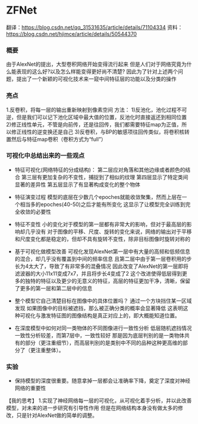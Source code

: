 # ZFNet
翻译：https://blog.csdn.net/qq_31531635/article/details/71104334 
资料：https://blog.csdn.net/hjimce/article/details/50544370 

### 概要

由于AlexNet的提出，大型卷积网络开始变得流行起来
但是人们对于网络究竟为什么能表现的这么好?以及怎么样能变得更好尚不清楚?
因此为了针对上述两个问题，提出了一个新颖的可视化技术来一窥中间特征层的功能以及分类的操作

### 亮点

1.反卷积，将每一层的输出重新映射到像素空间
方法：
1)反池化，池化过程不可逆，但是我们可以记下池化区域中最大值的位置，反池化时直接返还到相同位置
2)修正线性单元，不管是向前传，还是往回传，我们都需要特征map为正值，所以修正线性的逆变换还是自己
3)反卷积，与BP的敏感项往回传类似，将卷积核转置然后与特征map卷积（卷积方式为“full”）

### 可视化中总结出来的一些观点

+ 特征可视化(网络特征的分成结构)：
第二层应对角落和其他边缘或者颜色的结合
第三层有更加复杂的不变性，捕捉到了相似的纹理
第四层显示了特定类间显著的差异性
第五层显示了有显著构成变化的整个物体

+ 特征演变过程
模型的底层在少数几个epoches就能收敛聚集，然而上层在一个相当多的epoches(40-50)之后才能有所变化
这显示了让模型完全训练到完全收敛的必要性

+ 特征不变性
小的变化对于模型的第一层都有非常大的影响，但对于最高层的影响却几乎没有
对于图像的平移、尺度、旋转的变化来说，网络的输出对于平移和尺度变化都是稳定的，但却不具有旋转不变性，除非目标图像时旋转对称的

+ 基于可视化做模型改善
可视化发现AlexNet第一层中有大量的高频和低频信息的混合，却几乎没有覆盖到中间的频率信息
且第二层中由于第一层卷积用的步长为4太大了，导致了有非常多的混叠情况
因此改变了AlexNet的第一层即将滤波器的大小11x11变成7x7，并且将步长4变成了2
这个改进使得低层得到更多的独特的特征以及更少的无意义的特征，高层的特征更加干净，清晰，保留了更多的第一层和第二层中的信息

+ 整个模型它自己清楚目标在图像中的具体位置吗？
通过一个方块挡住某一区域发现
如果图像中的目标被遮挡，那么被正确分类的概率会显著降低
这表明这种可视化与激发特征图的图像结构是真正对应上的，即大概能知道位置。

+ 在深度模型中如何对同一类物体的不同图像进行一致性分析
低层随机遮挡情况一致性分析较差，而第7层中，一致性较好
那是因为底层判别的是一类物体共有的部分（更注重细节），而高层判别的是类别中不同的品种这种更高维的部分了（更注重整体）。

### 实验

+ 保持模型的深度很重要。随意拿掉一层都会让准确率下降，奠定了深度对神经网络的重要性

【我的思考】
1.实现了神经网络每一层的可视化，从可视化着手分析，并以此改善模型，对未来的进一步研究有引导性作用
但是在网络结构本身没有做太多的修改，只是针对AlexNet做的简单的调整。



